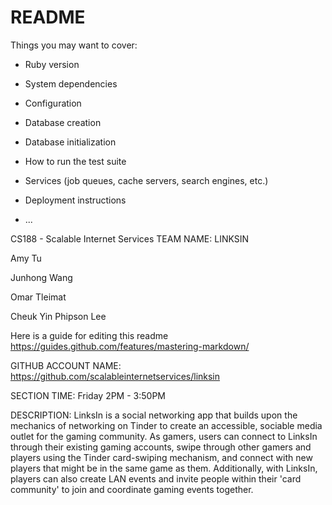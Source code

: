 # README



Things you may want to cover:

* Ruby version

* System dependencies

* Configuration

* Database creation

* Database initialization

* How to run the test suite

* Services (job queues, cache servers, search engines, etc.)

* Deployment instructions

* ...

CS188 - Scalable Internet Services
TEAM NAME: LINKSIN

Amy Tu

Junhong Wang

Omar Tleimat 

Cheuk Yin Phipson Lee

Here is a guide for editing this readme https://guides.github.com/features/mastering-markdown/

GITHUB ACCOUNT NAME: https://github.com/scalableinternetservices/linksin

SECTION TIME: Friday 2PM - 3:50PM

DESCRIPTION: LinksIn is a social networking app that builds upon the mechanics of networking on Tinder to create an accessible, sociable media outlet for the gaming community. As gamers, users can connect to LinksIn through their existing gaming accounts, swipe through other gamers and players using the Tinder card-swiping mechanism, and connect with new players that might be in the same game as them. Additionally, with LinksIn, players can also create LAN events and invite people within their 'card community' to join and coordinate gaming events together.
